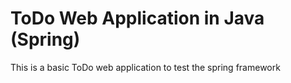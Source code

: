 # ToDo Web Application in Java (Spring)

This is a basic ToDo web application to test the spring framework
